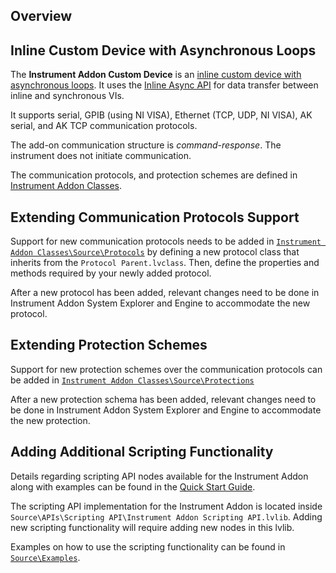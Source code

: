 ## Overview

## Inline Custom Device with Asynchronous Loops

The **Instrument Addon Custom Device** is an [inline custom device with asynchronous loops](https://www.ni.com/documentation/en/veristand/latest/manual/custom-device-inline-async-loop/). It uses the [Inline Async API](https://github.com/ni/niveristand-custom-device-development-tools/tree/main/inline-async-api) for data transfer between inline and synchronous VIs.

It supports serial, GPIB (using NI VISA), Ethernet (TCP, UDP, NI VISA), AK serial, and AK TCP communication protocols.

The add-on communication structure is *command-response*. The instrument does not initiate communication.

The communication protocols, and protection schemes are defined in [Instrument Addon Classes](https://github.com/ni/niveristand-instrument-addon-classes).

## Extending Communication Protocols Support

Support for new communication protocols needs to be added in [`Instrument Addon Classes\Source\Protocols`](https://github.com/ni/niveristand-instrument-addon-classes/tree/main/Source/Protocols) by defining a new protocol class that inherits from the `Protocol Parent.lvclass`. Then, define the properties and methods required by your newly added protocol.

After a new protocol has been added, relevant changes need to be done in Instrument Addon System Explorer and Engine to accommodate the new protocol.

## Extending Protection Schemes

Support for new protection schemes over the communication protocols can be added in [`Instrument Addon Classes\Source\Protections`](https://github.com/ni/niveristand-instrument-addon-classes/tree/main/Source/Protections)

After a new protection schema has been added, relevant changes need to be done in Instrument Addon System Explorer and Engine to accommodate the new protection. 

## Adding Additional Scripting Functionality

Details regarding scripting API nodes available for the Instrument Addon along with examples can be found in the [Quick Start Guide](https://github.com/ni/niveristand-instrument-addon-custom-device/blob/main/Source/Quick%20Start%20Documentation/Instrument%20Addon%20Quick%20Start%20Guide.md).

The scripting API implementation for the Instrument Addon is located inside `Source\APIs\Scripting API\Instrument Addon Scripting API.lvlib`. Adding new scripting functionality will require adding new nodes in this lvlib.

Examples on how to use the scripting functionality can be found in [`Source\Examples`](https://github.com/ni/niveristand-instrument-addon-custom-device/tree/main/Source/Examples).